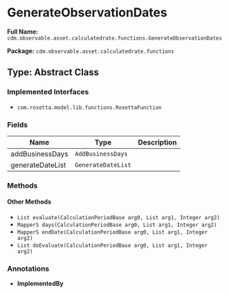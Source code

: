 # GenerateObservationDates

**Full Name:** `cdm.observable.asset.calculatedrate.functions.GenerateObservationDates`

**Package:** `cdm.observable.asset.calculatedrate.functions`

## Type: Abstract Class

### Implemented Interfaces

- `com.rosetta.model.lib.functions.RosettaFunction`

### Fields

| Name | Type | Description |
|------|------|-------------|
| addBusinessDays | `AddBusinessDays` |  |
| generateDateList | `GenerateDateList` |  |

### Methods

#### Other Methods

- `List evaluate(CalculationPeriodBase arg0, List arg1, Integer arg2)`
- `MapperS days(CalculationPeriodBase arg0, List arg1, Integer arg2)`
- `MapperS endDate(CalculationPeriodBase arg0, List arg1, Integer arg2)`
- `List doEvaluate(CalculationPeriodBase arg0, List arg1, Integer arg2)`

### Annotations

- **ImplementedBy**

